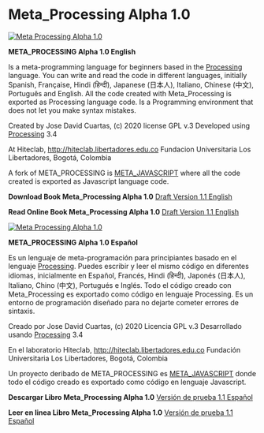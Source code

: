 # Meta_Processing Alpha 1.0

[![Meta Processing Alpha 1.0](https://img.youtube.com/vi/bj78B7jIkTU/0.jpg)](https://youtu.be/bj78B7jIkTU "Meta Processing Alpha 1.0")

**META_PROCESSING Alpha 1.0 English**

Is a meta-programming language for beginners based in the [Processing](https://processing.org/) language. 
You can write and read the code in different languages, initially Spanish, Française, Hindi (हिन्दी), Japanese (日本人), Italiano, Chinese (中文), Português and English.
All the code created with Meta_Processing is exported as Processing language code.
Is a Programming environment that does not let you make syntax mistakes.

Created by Jose David Cuartas, (c) 2020 
license GPL v.3
Developed using [Processing](https://processing.org/) 3.4

At Hiteclab, http://hiteclab.libertadores.edu.co
Fundacion Universitaria Los Libertadores, Bogotá, Colombia

A fork of META_PROCESSING is [META_JAVASCRIPT](https://github.com/hiteclab/Meta_Javascript) where all the code created is exported as Javascript language code.

**Download Book Meta_Processing Alpha 1.0**
[Draft Version 1.1 English](https://github.com/hiteclab/Meta_Processing/raw/master/MetaprocessingApha1.0ENG.pdf)

**Read Online Book Meta_Processing Alpha 1.0**
[Draft Version 1.1 English](https://github.com/hiteclab/Meta_Processing/blob/master/MetaprocessingApha1.0ENG.pdf)


[![Meta Processing Alpha 1.0](https://img.youtube.com/vi/bj78B7jIkTU/0.jpg)](https://www.youtube.com/watch?v=d6UnVuAlSkA&feature=youtu.be "Meta Processing Alpha 1.0")

**META_PROCESSING Alpha 1.0 Español**
 
Es un lenguaje de meta-programación para principiantes basado en el lenguaje [Processing](https://processing.org/).
Puedes escribir y leer el mismo código en diferentes idiomas, inicialmente en Español, Francés, Hindi (हिन्दी), Japonés (日本人), Italiano, Chino (中文), Portugués e Inglés.
Todo el código creado con Meta_Processing es exportado como código en lenguaje Processing.
Es un entorno de programación diseñado para no dejarte cometer errores de sintaxis. 

Creado por Jose David Cuartas, (c) 2020 
Licencia  GPL v.3
Desarrollado usando [Processing](https://processing.org/) 3.4

En el laboratorio Hiteclab, http://hiteclab.libertadores.edu.co
Fundación Universitaria Los Libertadores, Bogotá, Colombia

Un proyecto deribado de META_PROCESSING es [META_JAVASCRIPT](https://github.com/hiteclab/Meta_Javascript) donde todo el código creado es exportado como código en lenguaje Javascript.

**Descargar Libro Meta_Processing Alpha 1.0**
[Versión de prueba 1.1 Español](https://github.com/hiteclab/Meta_Processing/raw/master/MetaprocessingApha1.0ESP.pdf)

**Leer en linea Libro Meta_Processing Alpha 1.0**
[Versión de prueba 1.1 Español](https://github.com/hiteclab/Meta_Processing/blob/master/MetaprocessingApha1.0ESP.pdf)
